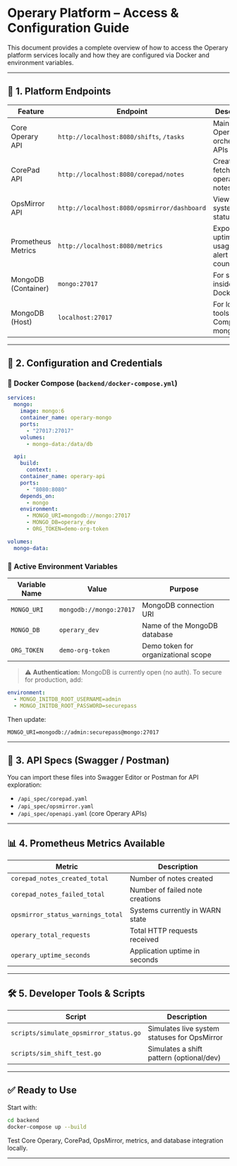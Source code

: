 # Operary Platform – Access & Configuration Guide

This document provides a complete overview of how to access the Operary platform services locally and how they are configured via Docker and environment variables.

---

## 📍 1. Platform Endpoints

| Feature             | Endpoint                                     | Description                                  |
|---------------------|----------------------------------------------|----------------------------------------------|
| Core Operary API    | `http://localhost:8080/shifts`, `/tasks`     | Main Operary orchestration APIs              |
| CorePad API         | `http://localhost:8080/corepad/notes`        | Create and fetch operator notes              |
| OpsMirror API       | `http://localhost:8080/opsmirror/dashboard`  | View live system statuses                    |
| Prometheus Metrics  | `http://localhost:8080/metrics`              | Exposes uptime, usage, and alert counters    |
| MongoDB (Container) | `mongo:27017`                                | For services inside Docker                   |
| MongoDB (Host)      | `localhost:27017`                            | For local tools like Compass or mongosh      |

---

## 🔐 2. Configuration and Credentials

### 🔧 Docker Compose (`backend/docker-compose.yml`)

```yaml
services:
  mongo:
    image: mongo:6
    container_name: operary-mongo
    ports:
      - "27017:27017"
    volumes:
      - mongo-data:/data/db

  api:
    build:
      context: .
    container_name: operary-api
    ports:
      - "8080:8080"
    depends_on:
      - mongo
    environment:
      - MONGO_URI=mongodb://mongo:27017
      - MONGO_DB=operary_dev
      - ORG_TOKEN=demo-org-token

volumes:
  mongo-data:
```

### 📌 Active Environment Variables

| Variable Name       | Value                        | Purpose                              |
|---------------------|------------------------------|--------------------------------------|
| `MONGO_URI`         | `mongodb://mongo:27017`      | MongoDB connection URI               |
| `MONGO_DB`          | `operary_dev`                | Name of the MongoDB database         |
| `ORG_TOKEN`         | `demo-org-token`             | Demo token for organizational scope  |

> ⚠️ **Authentication:** MongoDB is currently open (no auth). To secure for production, add:
```yaml
environment:
  - MONGO_INITDB_ROOT_USERNAME=admin
  - MONGO_INITDB_ROOT_PASSWORD=securepass
```
Then update:
```
MONGO_URI=mongodb://admin:securepass@mongo:27017
```

---

## 🧪 3. API Specs (Swagger / Postman)

You can import these files into Swagger Editor or Postman for API exploration:

- `/api_spec/corepad.yaml`
- `/api_spec/opsmirror.yaml`
- `/api_spec/openapi.yaml` (core Operary APIs)

---

## 📊 4. Prometheus Metrics Available

| Metric                                | Description                              |
|---------------------------------------|------------------------------------------|
| `corepad_notes_created_total`         | Number of notes created                  |
| `corepad_notes_failed_total`          | Number of failed note creations          |
| `opsmirror_status_warnings_total`     | Systems currently in WARN state          |
| `operary_total_requests`              | Total HTTP requests received             |
| `operary_uptime_seconds`              | Application uptime in seconds            |

---

## 🛠 5. Developer Tools & Scripts

| Script                                | Description                              |
|---------------------------------------|------------------------------------------|
| `scripts/simulate_opsmirror_status.go`| Simulates live system statuses for OpsMirror |
| `scripts/sim_shift_test.go`           | Simulates a shift pattern (optional/dev) |

---

## ✅ Ready to Use

Start with:
```bash
cd backend
docker-compose up --build
```

Test Core Operary, CorePad, OpsMirror, metrics, and database integration locally.

---